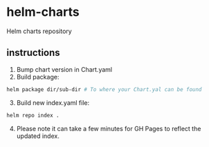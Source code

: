 # helm-charts
Helm charts repository

## instructions

1. Bump chart version in Chart.yaml
2. Build package:

```bash
helm package dir/sub-dir # To where your Chart.yal can be found
```

3. Build new index.yaml file:

```bash
helm repo index .
```

4. Please note it can take a few minutes for GH Pages to reflect the updated index.
